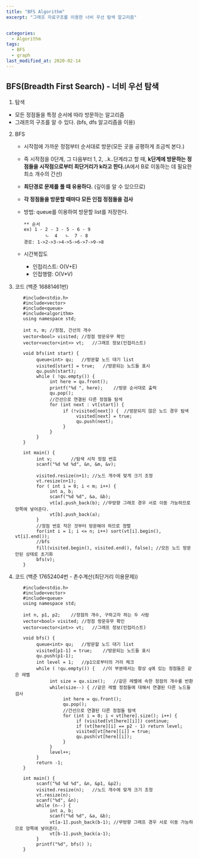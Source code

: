 ```yaml
---
title: "BFS Algorithm"
excerpt: "그래프 자료구조를 이용한 너비 우선 탐색 알고리즘"


categories:
  - Algorithm
tags:
  - BFS
  - graph
last_modified_at: 2020-02-14
---
```

**BFS(Breadth First Search) - 너비 우선 탐색**  
-----------  
1. 탐색  
* 모든 정점들을 특정 순서에 따라 방문하는 알고리즘  
* 그래프의 구조를 알 수 있다. (bfs, dfs 알고리즘을 이용)
2. BFS  
	* 시작점에 가까운 정점부터 순서대로 방문(모든 곳을 공평하게 조금씩 본다.)
	* 즉 시작점을 0단계, 그 다음부터 1, 2, ..k..단계라고 할 때, __k단계에 방문하는 정점들을 시작점으로부터 최단거리가 k라고 한다.__(A에서 B로 이동하는 데 필요한 최소 개수의 간선)  
	* __최단경로 문제를 풀 때 유용하다.__  (깊이를 알 수 있으므로)
	* __각 정점들을 방문할 때마다 모든 인접 정점들을 검사__
	* 방법: queue를 이용하여 방문할 list를 저장한다.  

		  ** 순서    
		  ex) 1 - 2 - 3 - 5 - 6 - 9  
                  ㄴ  4   ㄴ  7 - 8  
		  경로: 1->2->3->4->5->6->7->9->8

	* 시간복잡도
		- 인접리스트: O(V+E)
		- 인접행렬: O(V*V)
3. 코드 (백준 16881461번)

		  #include<stdio.h>
		  #include<vector>
		  #include<queue>
		  #include<algorithm>
		  using namespace std;
		
		  int n, m;	//정점, 간선의 개수  
		  vector<bool> visited;	//정점 방문유무 확인
		  vector<vector<int>> vt;	//그래프 정보(인접리스트)
		  
		  void bfs(int start) {
		       queue<int> qu;	//방문할 노드 대기 list
		       visited[start] = true;	//방문되는 노드들 표시
		       qu.push(start);
		       while ( !qu.empty()) {
		            int here = qu.front();
		            printf("%d ", here);	//방문 순서대로 출력
		            qu.pop();
		            //간선으로 연결된 다른 정점들 탐색
		            for (int next : vt[start]) {
		                 if (!visited[next]) {	//방문되지 않은 노드 경우 탐색
		                      visited[next] = true;
		                      qu.push(next);
		                 }
		            }
		       }
		  }
 
		  int main() {
		       int v;		//탐색 시작 정점 번호
		       scanf("%d %d %d", &n, &m, &v);
		  
		       visited.resize(n+1);	//노드 개수에 맞게 크기 조정
		       vt.resize(n+1);
		       for ( int i = 0; i < m; i++) {
		            int a, b;
		            scanf("%d %d", &a, &b);
		            vt[a].push_back(b);	//무방향 그래프 경우 서로 이동 가능하므로 양쪽에 넣어준다.
		            vt[b].push_back(a);
		       }
		       //정점 번호 작은 것부터 방문해야 하므로 정렬
		       for(int i = 1; i <= n; i++) sort(vt[i].begin(), vt[i].end());
		       //bfs
		       fill(visited.begin(), visited.end(), false);	//모든 노드 방문 안된 상태로 초기화
		       bfs(v);
		  }

4. 코드 (백준 17652404번 - 촌수계산(최단거리 이용문제))

		  #include<stdio.h>
		  #include<vector>
		  #include<queue>
		  using namespace std;
		
		  int n, p1, p2;	//정점의 개수, 구하고자 하는 두 사람  
		  vector<bool> visited;	//정점 방문유무 확인
		  vector<vector<int>> vt;	//그래프 정보(인접리스트)
		  
		  void bfs() {
		       queue<int> qu;	//방문할 노드 대기 list
		       visited[p1-1] = true;	//방문되는 노드들 표시
		       qu.push(p1-1);
		       int level = 1;	//p1으로부터의 거리 체크
		       while ( !qu.empty()) {	//이 부분에서는 항상 q에 있는 정점들은 같은 레벨
		            int size = qu.size();	//같은 레벨에 속한 정점의 개수를 반환
		            while(size--) {	//같은 레벨 정점들에 대해서 연결된 다른 노드들 검사
		                 int here = qu.front();
		                 qu.pop();
		                 //간선으로 연결된 다른 정점들 탐색
		                 for (int i = 0; i < vt[here].size(); i++) {
		                      if (visited[vt[here][i]]) continue;
		                      if (vt[here][i] == p2 - 1) return level;
		                      visited[vt[here][i]] = true;
		                      qu.push(vt[here][i]);
		                 }
		            }
		            level++;
		       }
		       return -1;
		  }
 
		  int main() {
		       scanf("%d %d %d", &n, &p1, &p2);
		       visited.resize(n);	//노드 개수에 맞게 크기 조정
		       vt.resize(n);
		       scanf("%d", &n);
		       while (n--) {
		            int a, b;
		            scanf("%d %d", &a, &b);
		            vt[a-1].push_back(b-1);	//무방향 그래프 경우 서로 이동 가능하므로 양쪽에 넣어준다.
		            vt[b-1].push_back(a-1);
		       }
		       printf("%d", bfs() );
		  }